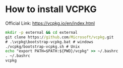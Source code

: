 # How to install VCPKG

Official Link: <https://vcpkg.io/en/index.html>

```cmd
mkdir -p external && cd external
git clone https://github.com/Microsoft/vcpkg.git
# .\vcpkg\bootstrap-vcpkg.bat # windows
./vcpkg/bootstrap-vcpkg.sh # Unix
echo "export PATH=$PATH:${PWD}/vcpkg" >> ~/.bashrc
. ~/.bashrc
vcpkg
```

